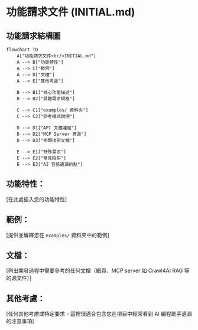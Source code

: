 # 功能請求文件 (INITIAL.md)

## 功能請求結構圖

```mermaid
flowchart TD
    A["功能請求文件<br/>INITIAL.md"]
    A --> B["功能特性"]
    A --> C["範例"]
    A --> D["文檔"]
    A --> E["其他考慮"]
    
    B --> B1["核心功能描述"]
    B --> B2["具體需求規格"]
    
    C --> C1["examples/ 資料夾"]
    C --> C2["參考模式說明"]
    
    D --> D1["API 文檔連結"]
    D --> D2["MCP Server 資源"]
    D --> D3["相關技術文檔"]
    
    E --> E1["特殊需求"]
    E --> E2["常見陷阱"]
    E --> E3["AI 容易遺漏的點"]
```

## 功能特性：

[在此處插入您的功能特性]

## 範例：

[提供並解釋您在 `examples/` 資料夾中的範例]

## 文檔：

[列出開發過程中需要參考的任何文檔（網頁、MCP server 如 Crawl4AI RAG 等的源文件）]

## 其他考慮：

[任何其他考慮或特定要求 - 這裡很適合包含您在項目中經常看到 AI 編程助手遺漏的注意事項]
